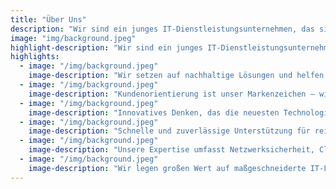 ```yaml
---
title: "Über Uns"
description: "Wir sind ein junges IT-Dienstleistungsunternehmen, das sich darauf konzentriert, die technologische Landschaft unserer Kunden zu optimieren und zu transformieren."
image: "img/background.jpeg"
highlight-description: "Wir sind ein junges IT-Dienstleistungsunternehmen, das sich darauf konzentriert, die technologische Landschaft unserer Kunden zu optimieren und zu transformieren."
highlights:
  - image: "/img/background.jpeg"
    image-description: "Wir setzen auf nachhaltige Lösungen und helfen Unternehmen, ihre Effizienz zu steigern."
  - image: "/img/background.jpeg"
    image-description: "Kundenorientierung ist unser Markenzeichen – wir hören zu und liefern Lösungen."
  - image: "/img/background.jpeg"
    image-description: "Innovatives Denken, das die neuesten Technologien integriert."
  - image: "/img/background.jpeg"
    image-description: "Schnelle und zuverlässige Unterstützung für reibungslosen Betrieb."
  - image: "/img/background.jpeg"
    image-description: "Unsere Expertise umfasst Netzwerksicherheit, Cloud und Softwareentwicklung."
  - image: "/img/background.jpeg"
    image-description: "Wir legen großen Wert auf maßgeschneiderte IT-Lösungen."
---
```

